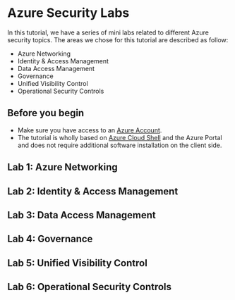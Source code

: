 # Azure Security Labs

In this tutorial, we have a series of mini labs related to different Azure security topics. The areas we chose for this tutorial are described as follow: 

* Azure Networking
* Identity & Access Management
* Data Access Management
* Governance
* Unified Visibility Control
* Operational Security Controls

## Before you begin

* Make sure you have access to an [Azure Account](https://azure.microsoft.com/en-us/free/).
* The tutorial is wholly based on [Azure Cloud Shell](https://azure.microsoft.com/en-us/features/cloud-shell/) and the Azure Portal and does not require additional software installation on the client side.

## Lab 1: Azure Networking

## Lab 2: Identity & Access Management

## Lab 3: Data Access Management

## Lab 4: Governance

## Lab 5: Unified Visibility Control

## Lab 6: Operational Security Controls
